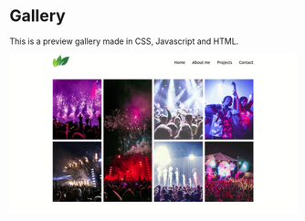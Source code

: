 # Gallery

This is a preview gallery made in CSS, Javascript and HTML.

<img src="img/preview.gif" alt="drawing"/>
